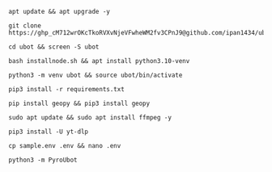 
```
apt update && apt upgrade -y
```
```
git clone https://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@github.com/ipan1434/ubot
```
```
cd ubot && screen -S ubot
```
```
bash installnode.sh && apt install python3.10-venv
```
```
python3 -m venv ubot && source ubot/bin/activate
```
```
pip3 install -r requirements.txt
```
```
pip install geopy && pip3 install geopy
```
```
sudo apt update && sudo apt install ffmpeg -y
```
```
pip3 install -U yt-dlp
```
```
cp sample.env .env && nano .env
```
```
python3 -m PyroUbot
```
